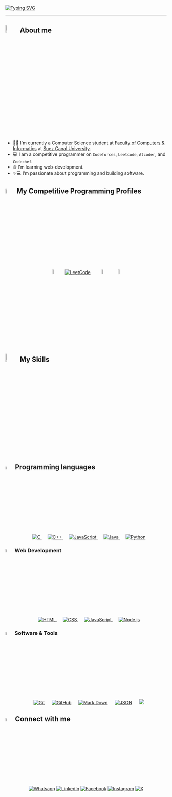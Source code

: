 <!-- Name Section -->
<!-- test -->
<a href="https://git.io/typing-svg"><img src="https://readme-typing-svg.herokuapp.com?font=Helvetica&weight=200&size=32&duration=2000&pause=1000&color=5BDFF7&center=true&vCenter=true&width=880&height=66&lines=Hello+There!+👋+I'm+Mahmoud+Abdellah." alt="Typing SVG" /></a>

***

<!-- About me Section -->

## <img src = "https://media2.giphy.com/media/dAoYmsTJgSXcb6K8rj/100.webp?cid=9e605847broqlqdqwcsg84uttaoq9vjsbbzpv8bvkubr2cj4&ep=v1_stickers_search&rid=100.webp&ct=s" width = 8%> About me
<br>


- 👨‍💻 I'm currently a Computer Science student at [Faculty of Computers & Informatics](http://suez.edu.eg/ar/%d9%83%d9%84%d9%8a%d8%a9-%d8%a7%d9%84%d8%ad%d8%a7%d8%b3%d8%a8%d8%a7%d8%aa-%d9%88%d8%a7%d9%84%d9%85%d8%b9%d9%84%d9%88%d9%85%d8%a7%d8%aa/) at [Suez Canal University](http://suez.edu.eg/ar/).
- :computer: I am a competitive programmer on `Codeforces`, `Leetcode`, `Atcoder`, and `Codechef`.
- 🌐 I'm learning web-development.
-  ✨💻 I’m passionate about programming and building software.



## <img src="https://media0.giphy.com/media/CpAoNQKJRLAIDhGKST/100.webp?cid=9e605847weefzsve9cx90a6zs5zl37crrsmptp25ww69xhzd&ep=v1_stickers_search&rid=100.webp&ct=s" width= 6%> My Competitive Programming Profiles
<div align="center" width=100%>
  <a href="https://codeforces.com/profile/mahmoud_abdellah14"><img src="https://img.icons8.com/external-tal-revivo-shadow-tal-revivo/50/000000/external-codeforces-programming-competitions-and-contests-programming-community-logo-shadow-tal-revivo.png" alt="Code Forces" width=6%/></a>
	  &emsp; 
	<a href="https://leetcode.com/u/Abo_abdellah14/"><img src="https://img.icons8.com/external-tal-revivo-shadow-tal-revivo/50/000000/external-level-up-your-coding-skills-and-quickly-land-a-job-logo-shadow-tal-revivo.png" alt="LeetCode" width=%6/></a>
	  &emsp; 
	<a href="https://atcoder.jp/users/Mahmoud_Abdellah"><img src="https://i.ibb.co/Q9WSjDB/logo.png" alt="AtCoder" width=6%/></a>
	  &emsp; 
	<a href="https://www.codechef.com/users/mahmoud14"><img src="https://img.icons8.com/color/50/000000/codechef.png" alt="Code Chef" width=6%/></a>

</div>

## <img src="https://media1.giphy.com/media/oOylMv2oLDxcxGzYn6/100.webp?cid=9e6058472ynuqpsjkjgdela8d6aar77b9g4uxgn4mggtshp2&ep=v1_stickers_search&rid=100.webp&ct=s" width ="8%"> My Skills
## <img src = "https://media0.giphy.com/media/kAm4u0lhDCmXnugz6p/100.webp?cid=9e605847cnrdv4ho8qle8h55m534u07kis62cmhvwc2ugf2l&ep=v1_stickers_search&rid=100.webp&ct=ts?raw=true" width=5%> Programming languages

<p align="center"> 
  &emsp; 
  <a href="https://www.cprogramming.com/" target="_blank"> 
    <img alt="C" src="https://img.shields.io/badge/C%20-%232370ED.svg?style=plastic&logo=c&logoColor=white">
  </a> 
  &emsp;
  <a href="https://www.w3schools.com/cpp/" target="_blank"> 
    <img alt="C++" src="https://img.shields.io/badge/C++%20-%2300599C.svg?style=plastic&logo=c%2B%2B&logoColor=white">
  </a> 
  &emsp;
  <a href="https://developer.mozilla.org/en-US/docs/Web/JavaScript" target="_blank"> 
     <img alt="JavaScript" src="https://img.shields.io/badge/JavaScript%20-%23F7DF1E.svg?style=plastic&logo=javascript&logoColor=black">
   </a>
  &emsp;
  <a href="https://www.java.com" target="_blank"> 
    <img alt="Java" src="https://img.shields.io/badge/Java-%23007396.svg?style=plastic&logo=java&logoColor=white">
  </a>
  &emsp;
   <a href="https://www.python.org" target="_blank">
    <img alt="Python" src="https://img.shields.io/badge/Python%20-%2314354C.svg?style=plastic&logo=python&logoColor=white">
  </a>
</p>

### <img src = "https://media0.giphy.com/media/YULPJoecGetvtOm1H0/100.webp?cid=9e605847a14pi8qpsw235ekozuxq6ve1j44fuutj1t35bvdb&ep=v1_stickers_search&rid=100.webp&ct=s" width=5%>  Web Development
<p align="center"> 
  &emsp; 
  <a href="https://www.w3.org/html/" target="_blank"> 
   <img alt="HTML" src="https://img.shields.io/badge/HTML5%20-%23E34F26.svg?style=plastic&logo=html5&logoColor=white">
  </a>   
  &emsp;
  <a href="https://www.w3schools.com/css/" target="_blank">
    <img alt="CSS" src="https://img.shields.io/badge/CSS%20-%231572B6.svg?style=plastic&logo=css3&logoColor=white">
  </a> 
  &emsp;
  <a href="https://developer.mozilla.org/en-US/docs/Web/JavaScript" target="_blank"> 
     <img alt="JavaScript" src="https://img.shields.io/badge/JavaScript%20-%23F7DF1E.svg?style=plastic&logo=javascript&logoColor=black">
   </a>
  &emsp; 
  <a href="https://nodejs.org/docs/latest/api/" target="_blank"> 
     <img alt="Node.js" src="https://img.shields.io/badge/Node.js-43853D?style=plastic&logo=node.js&logoColor=white">
   </a>
</p>

 ### <img src = "https://media4.giphy.com/media/j5PbVki8141Nq23MCg/100.webp?cid=9e605847p10zjeyo2mgckj85crelhcdyugzrvkdw61hwcrqb&ep=v1_stickers_search&rid=100.webp&ct=s" width=5%>  Software & Tools
 
<p align="center">
  &emsp;
    <a href="#"><img alt="Git" src="https://img.shields.io/badge/Git%20-%23F05033.svg?style=plastic&logo=git&logoColor=white"></a>
  &emsp;
    <a href="#"><img alt="GitHub" src="https://img.shields.io/badge/github-%23181717.svg?style=plastic&logo=github&logoColor=white"></a>
  &emsp;
    <a href="#"><img alt="Mark Down" src="https://img.shields.io/badge/Markdown-000000?style=plastic&logo=markdown&logoColor=white"></a>
  &emsp;
    <a href="#"><img alt="JSON" img src="https://img.shields.io/badge/json-%23000000.svg?style=plastic&logo=json&logoColor=white"></a>
  &emsp;
    <a href="#"><img src="https://img.shields.io/badge/latex-%23008080.svg?&style=plastic&logo=latex&logoColor=white" /></a>

</p>

<!-- Connect me Section -->
## <img src = "https://media4.giphy.com/media/GbxZdp9V9TojWhTFeK/100.webp?cid=9e605847fe6kh4a6su66vjalljfd2elsapj9a3d02ocj7x98&ep=v1_stickers_search&rid=100.webp&ct=s" width = 5%> Connect with me

<p align="center">
	<a href="https://wa.me/0201145325772"><img src="https://img.shields.io/badge/whatsapp-%2325D366.svg?style=plastic&logo=whatsapp&logoColor=white" alt="Whatsapp"/></a>
	<a href="https://www.linkedin.com/in/mahmoud-3bdellah?lipi=urn%3Ali%3Apage%3Ad_flagship3_profile_view_base_contact_details%3BUBRufL%2FoS9iR5SsgPBVA5g%3D%3D"><img src="https://img.shields.io/badge/linkedin-%230A66C2.svg?style=plastic&logo=linkedin&logoColor=white" alt="LinkedIn"/></a>
	<a href="https://www.facebook.com/profile.php?id=100004830498308"><img src="https://img.shields.io/badge/facebook-%231877F2.svg?style=plastic&logo=facebook&logoColor=white" alt="Facebook"/></a>
	<a href="https://www.instagram.com/mahmoud_abdellah_/"><img src="https://img.shields.io/badge/instagram-%23E4405F.svg?style=plastic&logo=instagram&logoColor=white" alt="Instagram"/></a>
 <a href="https://x.com/Abo_3bdellah"><img src="https://img.shields.io/badge/Twitter-fff?style=flat&logo=x&logoColor=black" alt="X"/></a>
	
</p>
